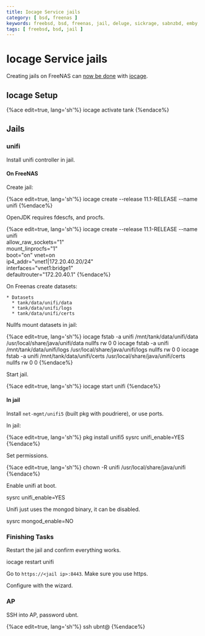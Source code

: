 ```yaml
---
title: Iocage Service jails
category: [ bsd, freenas ]
keywords: freebsd, bsd, freenas, jail, deluge, sickrage, sabnzbd, emby, couchpotato, syncthing
tags: [ freebsd, bsd, jail ]
---
```


# Iocage Service jails

Creating jails on FreeNAS can [now be done](http://doc.freenas.org/11/jails.html#managing-iocage-jails) with [iocage](https://github.com/iocage).

## Iocage Setup

{%ace edit=true, lang='sh'%}
iocage activate tank
{%endace%}

## Jails

### unifi

Install unifi controller in jail.

#### On FreeNAS

Create jail:

{%ace edit=true, lang='sh'%}
iocage create --release 11.1-RELEASE --name unifi
{%endace%}

OpenJDK requires fdescfs, and procfs.

{%ace edit=true, lang='sh'%}
iocage create --release 11.1-RELEASE --name unifi \
          allow_raw_sockets="1" \
          mount_linprocfs="1" \
          boot="on" vnet=on \
          ip4_addr="vnet1|172.20.40.20/24" \
          interfaces="vnet1:bridge1" \
          defaultrouter="172.20.40.1"
{%endace%}

On Freenas create datasets:

    * Datasets
      * tank/data/unifi/data
      * tank/data/unifi/logs
      * tank/data/unifi/certs


Nullfs mount datasets in jail:

{%ace edit=true, lang='sh'%}
iocage fstab -a unifi /mnt/tank/data/unifi/data /usr/local/share/java/unifi/data nullfs rw 0 0
iocage fstab -a unifi /mnt/tank/data/unifi/logs /usr/local/share/java/unifi/logs nullfs rw 0 0
iocage fstab -a unifi /mnt/tank/data/unifi/certs /usr/local/share/java/unifi/certs nullfs rw 0 0
{%endace%}

Start jail.

{%ace edit=true, lang='sh'%}
iocage start unifi
{%endace%}

#### In jail

Install ```net-mgmt/unifi5``` (built pkg with poudriere), or use ports.

In jail:

{%ace edit=true, lang='sh'%}
pkg install unifi5
sysrc unifi_enable=YES
{%endace%}

Set permissions.

{%ace edit=true, lang='sh'%}
chown -R unifi /usr/local/share/java/unifi
{%endace%}

Enable unifi at boot.

sysrc unifi_enable=YES

Unifi just uses the mongod binary, it can be disabled.

sysrc mongod_enable=NO

### Finishing Tasks

Restart the jail and confirm everything works.

iocage restart unifi

Go to ```https://<jail ip>:8443```. Make sure you use https.

Configure with the wizard.

### AP

SSH into AP, password ubnt.

{%ace edit=true, lang='sh'%}
ssh ubnt@<ip>
{%endace%}



<!--

### emby

Create jail

{%ace edit=true, lang='sh'%}
iocage create -r 11.0-RELEASE tag=emby ip4_addr="igb1|170.20.40.36/24" jail_zfs=on vnet=off
{%endace%}

{%ace edit=true, lang='sh'%}
iocage set vnet=off emby
iocage set ip4_addr="igb0|170.20.40.66/24" emby
iocage set resolver=none emby
{%endace%}

Start jail and enter.

{%ace edit=true, lang='sh'%}
iocage start emby
iocage console emby
{%endace%}

### FreeNAS

Create dataset, mount at ```/var/db/emby```

### Jail

In the jail, update all packages and install ```emby-server```.

{%ace edit=true, lang='sh'%}
pkg update && pkg upgrade
pkg install emby-server
{%endace%}

### FFMpeg

It's recommended to install ffmpeg from ports so that certain compile time options can be enabled.

Update the FreeBSD ports tree

{%ace edit=true, lang='sh'%}
portsnap fetch extract update
{%endace%}

Remove the default ffmpeg package

{%ace edit=true, lang='sh'%}
pkg delete -f ffmpeg
{%endace%}

Reinstall FFMpeg from ports with lame option enabled

{%ace edit=true, lang='sh'%}
cd /usr/ports/multimedia/ffmpeg && make config
{%endace%}

*   enable the lame option
*   enable the ass subtitles option
*   enable the opus subtitles option
*   enable the x265 subtitles option

Compile and install.

{%ace edit=true, lang='sh'%}
make install clean
{%endace%}

### ImageMagick

It is recommended to recompile the graphics/ImageMagick package from ports with the following options .

*  disable (unset) 16BIT_PIXEL (to increase thumbnail generation performance)

Delete the imagemagick pkg.

{%ace edit=true, lang='sh'%}
pkg delete -f imagemagick
{%endace%}

Install from ports

{%ace edit=true, lang='sh'%}
cd /usr/ports/graphics/ImageMagick && make config
{%endace%}

*   Disable the 16BIT_PIXEL option

{%ace edit=true, lang='sh'%}
make install clean
{%endace%}

## Emby Start Options

Set the rc script executable.

{%ace edit=true, lang='sh'%}
chmod 555 /usr/local/etc/rc.d/emby-server
{%endace%}

Check the options.

{%ace edit=true, lang='sh'%}
less /usr/local/etc/rc.d/emby-server
{%endace%}

Set emby to start on boot and change the options based on setup.

{%ace edit=true, lang='sh'%}
sysrc 'emby_server_enable=YES'
sysrc 'emby_server_user=media'
sysrc 'emby_server_group=media'
sysrc 'emby_server_data_dir=/var/db/emby-server'
{%endace%}

Start the emby service.

{%ace edit=true, lang='sh'%}
service emby-server start
{%endace%}

## Deluge

Setup of a jail for deluge server.

### FreeNAS Configuration

#### User

Use the media user from FreeNAS, It's important to check the UID and GID match up with the user's for any datasets shared with the jail. I have found the media user is usually already correctly matched.

Create a dataset for deluge and mount to your desired location inside the jail. Mount the desired location inside the jail, I mounted mine to the ```${HOME}/.config``` directory of my deluge user.

### jail

The following sections were done inside the jail.

#### Install Deluge

Install ```deluge``` or ```deluge-cli``` depending on what you want installed. Since this is a headless server I'm only installing the CLI version.

{%ace edit=true, lang='sh'%}
pkg update && pkg upgrade
pkg install deluge-cli
{%endace%}

#### Init Script

Setup ```/etc/rc.conf```

{%ace edit=true, lang='sh'%}
sysrc 'deluged_enable=YES' 'deluged_user=media'
{%endace%}

#### Start Service

{%ace edit=true, lang='sh'%}
service deluged start
{%endace%}

## Couchpotato

Install [couchpotato](https://couchpota.to/#freebsd) freebsd version from git.

### FreeNAS UI

Create database dataset couchpotato and mount to ```/var/db/couchpotato```.

{%ace edit=true, lang='sh'%}
pkg update && pkg upgrade
{%endace%}

Install required tools

{%ace edit=true, lang='sh'%}
pkg install python py27-sqlite3 fpc-libcurl docbook-xml git-lite
{%endace%}

Use user media, clone to a temp repo in ```/var/db```.

{%ace edit=true, lang='sh'%}
cd /var/db
git clone https://github.com/CouchPotato/CouchPotatoServer.git temp
{%endace%}

Move the bare repo that was just cloned to the dataset we mounted earlier to ```/var/db/couchpotato```.

{%ace edit=true, lang='sh'%}
mv temp/.git couchpotato/
rm -rf temp
{%endace%}

Switch to the ```media``` user and reset the repo to HEAD.

{%ace edit=true, lang='sh'%}
su media
cd couchpotato
git reset --hard HEAD
exit
{%endace%}

As root, copy the startup script to ```/usr/local/etc/rc.d``` and make the startup script executable.

{%ace edit=true, lang='sh'%}
cp couchpotato/init/freebsd /usr/local/etc/rc.d/couchpotato
chmod 555 /usr/local/etc/rc.d/couchpotato
{%endace%}

Read the options at the top of ```/usr/local/etc/rc.d/couchpotato```.

If not using the default install, specify options with startup flags.

{%ace edit=true, lang='sh'%}
sysrc 'couchpotato_enable=YES'
sysrc 'couchpotato_user=media'
sysrc 'couchpotato_dir=/var/db/couchpotato'
{%endace%}

Finally, start couchpotato.

{%ace edit=true, lang='sh'%}
service couchpotato start
{%endace%}

Restart the jail, open your browser and go to [http://server:5050/](http://server:5050/).

## Pod

### In Jail

Enter jail.

{%ace edit=true, lang='sh'%}
jexec pod tcsh
{%endace%}

Update.

{%ace edit=true, lang='sh'%}
pkg update && pkg upgrade
{%endace%}

### Requirements

{%ace edit=true, lang='sh'%}
pkg install bash libxslt wget curl
{%endace%}

bash requires fdescfs(5) mounted on /dev/fd, add to boot tasks in FreeNAS UI.

{%ace edit=true, lang='sh'%}
mount -t fdescfs fdesc /mnt/tank/jails/pod/dev/fd
{%endace%}

### Create User

Create user 'pod'.

{%ace edit=true, lang='sh'%}
adduser pod
Username: pod
Full name: Podcatcher
Uid (Leave empty for default):
Login group [pod]:
Login group is pod. Invite pod into other groups? []: media
Login class [default]:
Shell (sh csh tcsh git-shell nologin) [sh]: bash
Home directory [/home/pod]:
Home directory permissions (Leave empty for default):
Use password-based authentication? [yes]:
Use an empty password? (yes/no) [no]: yes
Lock out the account after creation? [no]:
Username   : pod
Password   : <blank>
Full Name  : Podcatcher
Uid        : 1001
Class      :
Groups     : pod media
Home       : /home/pod
Home Mode  :
Shell      : /usr/local/bin/bash
Locked     : no
OK? (yes/no): yes
adduser: INFO: Successfully added (pod) to the user database.
Add another user? (yes/no): no
Goodbye!
{%endace%}

### Install bashpod

Clone the script.

{%ace edit=true, lang='sh'%}
su pod
cd /home/pod
git clone https://github.com/johnramsden/bashpod.git
{%endace%}

### FreeNAS Task

In order to run from FreeNAS, create a new task that runs the bashpod script.

{%ace edit=true, lang='sh'%}
jexec -U pod pod /usr/local/bin/bash -c "/home/pod/bashpod/bashpod.sh"
{%endace%}

## Sabnzbd

## FreeNAS

Create dataset, mount at ```/var/db/sabnzbd```

### Jail

Enter jail.

{%ace edit=true, lang='sh'%}
jexec sickrage tcsh
{%endace%}

Update and install sabnzbd.

{%ace edit=true, lang='sh'%}
pkg update && pkg upgrade && pkg install sabnzbdplus
{%endace%}

{%ace edit=true, lang='sh'%}
sysrc 'sabnzbd_enable=YES'
sysrc 'sabnzbd_user=media'
sysrc 'sabnzbd_group=media'
sysrc 'sabnzbd_conf_dir=/var/db/sabnzbd'
{%endace%}

Restart jail

Edit config in ````/var/db/sabnzbd````, change host to 0.0.0.0

## SickRage

### In Jail

Enter jail.

{%ace edit=true, lang='sh'%}
jexec sickrage tcsh
{%endace%}

Update.

{%ace edit=true, lang='sh'%}
pkg update && pkg upgrade
{%endace%}

Install requirements.

{%ace edit=true, lang='sh'%}
pkg install py27-sqlite3
{%endace%}

cd /var/db
git clone  https://github.com/SickRage/SickRage.git temp
mv temp/.git sickrage/
rm -rf temp
chown -R media:media sickrage/
su media
cd sickrage/
git reset --hard HEAD
ls runscripts/

Copy the startup script
cp /var/db/sickrage/runscripts/init.freebsd /usr/local/etc/rc.d/sickrage

Make startup script executable
chmod 555 /usr/local/etc/rc.d/sickrage

sysrc 'sickrage_enable=YES'
sysrc 'sickrage_user=media'
sysrc 'sickrage_group=media'
sysrc 'sickrage_dir=/var/db/sickrage'

service sickrage start
service sickrage stop

## Syncthing

### Create User Syncthing

On FreeNAS with ID 983, nologin

### In Jail

Enter jail.

{%ace edit=true, lang='sh'%}
jexec syncthing tcsh
{%endace%}

Update and install syncthing.

{%ace edit=true, lang='sh'%}
pkg update && pkg upgrade && pkg install syncthing
{%endace%}

Add the following to rc.conf:

sysrc 'syncthing_enable=YES'
sysrc 'syncthing_user=syncthing'
sysrc 'syncthing_group=syncthing'
sysrc 'syncthing_dir=/var/db/syncthing'

### Configure

Start syncthing as an initial test:

service syncthing start

Edit vim /var/db/syncthing/config.xml and change the IP address which the GUI will be accessible from. This will enable accessing the GUI from a remote computer:

Before:

<gui enabled="true" tls="false">
 <address>127.0.0.1:8384</address>;
 <apikey>xxxxxxxxxxxxxxxxxxxxxxxxxxxxxxx</apikey>;
</gui>
After:

<gui enabled="true" tls="false">
 <address>0.0.0.0:8384</address>;
 <apikey>xxxxxxxxxxxxxxxxxxxxxxxxxxxxxxx</apikey>;
</gui>
Restart the service for changes to apply:

service syncthing restart

Finally, access the GUI by pointing a browser to the server's address: replace SERVER_URL with your server's IP or hostname

https://SERVER_URL:8384
-->
